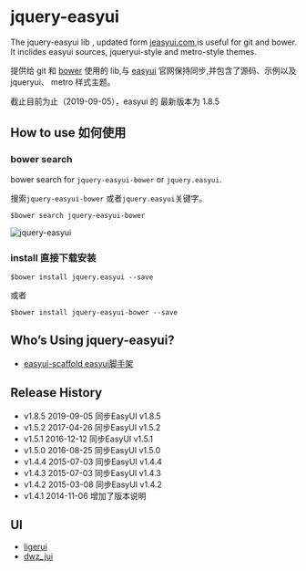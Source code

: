 jquery-easyui
=============

The jquery-easyui lib , updated form [jeasyui.com](http://www.jeasyui.com/),is useful for git and bower.
It inclides easyui sources, jqueryui-style and metro-style themes.

提供给 git 和 [bower](http://bower.io) 使用的 lib,与 [easyui](http://www.jeasyui.com/) 官网保持同步,并包含了源码、示例以及 jqueryui、 metro 样式主题。

截止目前为止（2019-09-05），easyui 的 最新版本为 1.8.5

## How to use 如何使用

### bower search 

bower search for `jquery-easyui-bower` or `jquery.easyui`.

搜索`jquery-easyui-bower` 或者`jquery.easyui`关键字。

	$bower search jquery-easyui-bower

![jquery-easyui](http://i1288.photobucket.com/albums/b484/waylau/waylau%20blog/easyui_zps899e00b7.jpg)

### install 直接下载安装

	$bower install jquery.easyui --save

或者

	$bower install jquery-easyui-bower --save

## Who’s Using jquery-easyui?

* [easyui-scaffold easyui脚手架](https://github.com/waylau/easyui-scaffold)

## Release History

* v1.8.5  2019-09-05 同步EasyUI v1.8.5
* v1.5.2  2017-04-26 同步EasyUI v1.5.2
* v1.5.1  2016-12-12 同步EasyUI v1.5.1
* v1.5.0  2016-08-25 同步EasyUI v1.5.0
* v1.4.4  2015-07-03 同步EasyUI v1.4.4
* v1.4.3  2015-07-03 同步EasyUI v1.4.3
* v1.4.2  2015-03-08 同步EasyUI v1.4.2
* v1.4.1  2014-11-06 增加了版本说明


## UI
* [ligerui](http://api.ligerui.com/)
* [dwz_jui](https://gitee.com/dwzteam/dwz_jui/)